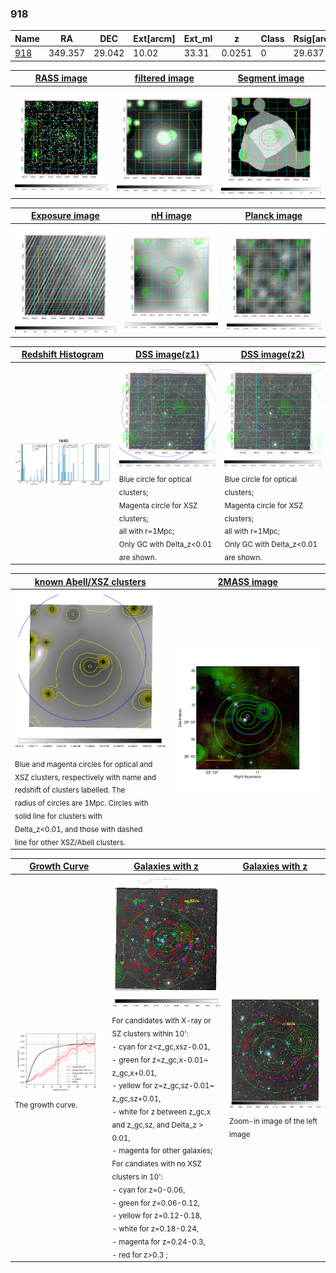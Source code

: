 <div STYLE="page-break-after: always;"></div>

### 918

|Name          |RA          |DEC      | Ext[arcm] | Ext_ml | z    | Class| Rsig[arcmin] | CRsig[c/s] | CR500[c/s] | R500[Mpc] |L500[erg/s]|F500[erg/s/cm^2]| M500[Msun]|Tx[keV]|beta|GC(XSZ,Delta_z<0.01)| GC(OPT,Delta_z<0.01)|GC|alias|
|--------------|------------|------------|---|---|-----------|--------|------|------|----|----|----|----|----|----|----|----|----|----|---|
|[918](script/918.md)     | 349.357       | 29.042       | 10.02    | 33.31   | 0.0251 | 0   | 29.637 |0.326 |0.307 |0.566 |6.640e+42 |4.623e-12 |5.295e+13 |1.458 |0.502 |-, |-, |-, |t440|

|[RASS image](../image/918/918_img.pdf)|[filtered image](../image/918/918_fil.pdf)|[Segment image](../image/918/918_seg.pdf)|
|-------------------|--------------------|-------------------|
| <img src="../image/918/918_img.png" width="300">  | <img src="../image/918/918_fil.png" width="300">   | <img src="../image/918/918_seg.png" width="300">  |

|[Exposure image](../image/918/918_mex.pdf)| [nH image](../image/918/918_nh.pdf)| [Planck image](../image/918/918_p.pdf)|
|-------------------|--------------------|-------------------|
|<img src="../image/918/918_mex.png" width="300">   | <img src="../image/918/918_nh.png" width="300">    | <img src="../image/918/918_p.png" width="300"> |

|[Redshift Histogram](../image/918/918_zg.pdf) | [DSS image(z1)](../image/918/918_dss_z1.pdf)      |  [DSS image(z2)](../image/918/918_dss_z2.pdf)    |
|-------------------|--------------------|-------------------|
|<img src="../image/918/918_zg.png" width="300"> |<img src="../image/918/918_dss_z1.png" width="300"> <sub><br>Blue circle for optical clusters; <br>Magenta circle for XSZ clusters; <br>all with r=1Mpc; <br>Only GC with Delta_z<0.01 are shown. </sub>| <img src="../image/918/918_dss_z2.png" width="300"><sub><br>Blue circle for optical clusters; <br>Magenta circle for XSZ clusters; <br>all with r=1Mpc; <br>Only GC with Delta_z<0.01 are shown. </sub> |

|[known Abell/XSZ clusters](../image/918/918_m.pdf) | [2MASS image](../image/918/918_2mass.pdf)      |
|-------------------|-------------------|
|<img src=../image/918/918_m.png width="300"> <sub><br>Blue and magenta circles for optical and <br>XSZ clusters, respectively with name and <br>redshift of clusters labelled. The <br>radius of circles are 1Mpc. Circles with <br>solid line for clusters with <br>Delta_z<0.01, and those with dashed <br>line for other XSZ/Abell clusters.        </sub>|<img src="../image/918/918_2mass.png" width="300">  |

|[Growth Curve](../image/918/918_gca_all.png) |[Galaxies with z](../image/918/918_opt_ned.pdf) |[Galaxies with z](../image/918/918_opt_ned_zoom.pdf) |
|-------------------|-------------------|-------------------|
| <img src="../image/918/918_gca_all.png" width="300"> <sub><br>The growth curve.</sub>| <img src=../image/918/918_opt_ned.png width="300"> <br><sub> For candidates with X-ray or SZ clusters within 10': <br> - cyan for z<z_gc,xsz-0.01, <br> - green for z=z_gc,x-0.01~ z_gc,x+0.01, <br> - yellow for z=z_gc,sz-0.01~ z_gc,sz+0.01, <br> - white for z between z_gc,x and z_gc,sz, and Delta_z > 0.01, <br> - magenta for other galaxies; <br>For candiates with no XSZ clusters in 10': <br> - cyan for z=0-0.06, <br> - green for z=0.06-0.12, <br> - yellow for z=0.12-0.18, <br> - white for z=0.18-0.24, <br> - magenta for z=0.24-0.3, <br> - red for z>0.3 ;  </sub>|<img src=../image/918/918_opt_ned_zoom.png width="300">  <br><sub> Zoom-in image of the left image</sub>|




